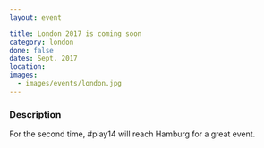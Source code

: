 ```yaml
---
layout: event

title: London 2017 is coming soon
category: london
done: false
dates: Sept. 2017
location: 
images:
  - images/events/london.jpg
---
```


### Description
For the second time, #play14 will reach Hamburg for a great event.